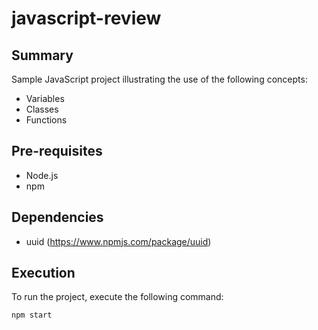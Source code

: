 # javascript-review

## Summary
Sample JavaScript project illustrating the use of the following concepts:
- Variables
- Classes
- Functions

## Pre-requisites
- Node.js
- npm

## Dependencies

- uuid (https://www.npmjs.com/package/uuid)

## Execution
To run the project, execute the following command:
```bash
npm start
```
